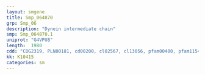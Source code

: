 ```yaml
---
layout: smgene
title: Smp_064870
grp: Smp_06
description: "Dynein intermediate chain"
smp: Smp_064870.1
uniprot: "G4VPU8"
length:  1980
cdd: "COG2319, PLN00181, cd00200, cl02567, cl13056, pfam00400, pfam11540"
kk: K10415
categories: sm
---
```

